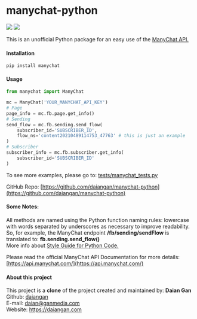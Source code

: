 # manychat-python
![](https://img.shields.io/badge/version-0.1.0-success) ![](https://img.shields.io/badge/Python-3.8%20|%203.9%20|%203.10%20|%203.11-4B8BBE?logo=python&logoColor=white)

This is an unofficial Python package for an easy use of the [ManyChat API.](https://api.manychat.com/)

#### Installation
```text
pip install manychat
```
#### Usage
```python
from manychat import ManyChat

mc = ManyChat('YOUR_MANYCHAT_API_KEY')
# Page
page_info = mc.fb.page.get_info()
# Sending
send_flow = mc.fb.sending.send_flow(
    subscriber_id='SUBSCRIBER_ID',
    flow_ns='content20210489114753_47763' # this is just an example
)
# Subscriber
subscriber_info = mc.fb.subscriber.get_info(
    subscriber_id='SUBSCRIBER_ID'
)
```
To see more examples, please go to: [tests/manychat_tests.py](https://github.com/daiangan/manychat-python/blob/main/tests/manychat_tests.py)

GitHub Repo: [https://github.com/daiangan/manychat-python](https://github.com/daiangan/manychat-python)

#### Some Notes:
All methods are named using the Python function naming rules: lowercase with words separated by underscores as necessary to improve readability.
<br>
So, for example, the ManyChat endpoint __/fb/sending/sendFlow__ is translated to: __fb.sending.send_flow()__
<br>
More info about [Style Guide for Python Code.](https://www.python.org/dev/peps/pep-0008/#function-and-variable-names)
<br>

Please read the official ManyChat API Documentation for more details:
[https://api.manychat.com/](https://api.manychat.com/)
<br>

#### About this project

This project is a **clone** of the project created and maintained by:
__Daian Gan__  
Github: [daiangan](https://github.com/daiangan)  
E-mail: daian@ganmedia.com  
Website: https://daiangan.com  
